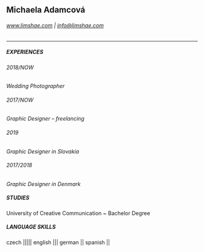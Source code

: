 ## Michaela Adamcová
###### www.limshae.com | info@limshae.com

----

##### EXPERIENCES

###### 2018/NOW
*Wedding Photographer*

###### 2017/NOW
*Graphic Designer – freelancing*

###### 2019
*Graphic Designer in Slovakia*

###### 2017/2018
*Graphic Designer in Denmark*

##### STUDIES
University of Creative Communication
~ Bachelor Degree

##### LANGUAGE SKILLS
czech |||||
english |||
german ||
spanish ||
